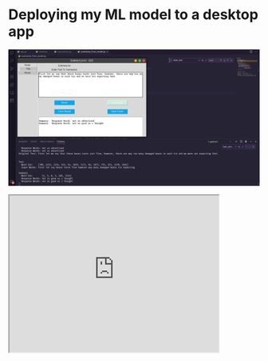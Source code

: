 # Deploying my ML model to a desktop app

![alt text](gui_deploy_result.png)

<iframe width="420" height="315"
	src="https://www.youtube.com/embed/xUn74opRswc" > </iframe>
